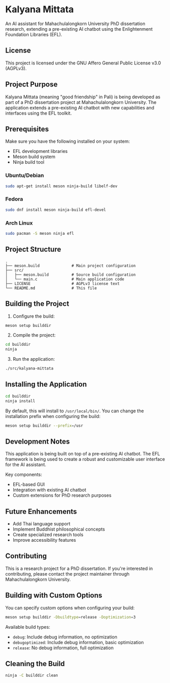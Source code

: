 # Kalyana Mittata

An AI assistant for Mahachulalongkorn University PhD dissertation research, extending a pre-existing AI chatbot using the Enlightenment Foundation Libraries (EFL).

## License

This project is licensed under the GNU Affero General Public License v3.0 (AGPLv3).

## Project Purpose

Kalyana Mittata (meaning "good friendship" in Pali) is being developed as part of a PhD dissertation project at Mahachulalongkorn University. The application extends a pre-existing AI chatbot with new capabilities and interfaces using the EFL toolkit.

## Prerequisites

Make sure you have the following installed on your system:

- EFL development libraries
- Meson build system
- Ninja build tool

### Ubuntu/Debian

```bash
sudo apt-get install meson ninja-build libelf-dev
```

### Fedora

```bash
sudo dnf install meson ninja-build efl-devel
```

### Arch Linux

```bash
sudo pacman -S meson ninja efl
```

## Project Structure

```
.
├── meson.build              # Main project configuration
├── src/
│   ├── meson.build          # Source build configuration
│   └── main.c               # Main application code
├── LICENSE                  # AGPLv3 license text
└── README.md                # This file
```

## Building the Project

1. Configure the build:

```bash
meson setup builddir
```

2. Compile the project:

```bash
cd builddir
ninja
```

3. Run the application:

```bash
./src/kalyana-mittata
```

## Installing the Application

```bash
cd builddir
ninja install
```

By default, this will install to `/usr/local/bin/`. You can change the installation prefix when configuring the build:

```bash
meson setup builddir --prefix=/usr
```

## Development Notes

This application is being built on top of a pre-existing AI chatbot. The EFL framework is being used to create a robust and customizable user interface for the AI assistant.

Key components:
- EFL-based GUI
- Integration with existing AI chatbot
- Custom extensions for PhD research purposes

## Future Enhancements

- Add Thai language support
- Implement Buddhist philosophical concepts
- Create specialized research tools
- Improve accessibility features

## Contributing

This is a research project for a PhD dissertation. If you're interested in contributing, please contact the project maintainer through Mahachulalongkorn University.

## Building with Custom Options

You can specify custom options when configuring your build:

```bash
meson setup builddir -Dbuildtype=release -Doptimization=3
```

Available build types:
- `debug`: Include debug information, no optimization
- `debugoptimized`: Include debug information, basic optimization
- `release`: No debug information, full optimization

## Cleaning the Build

```bash
ninja -C builddir clean
```

